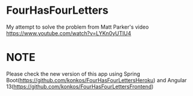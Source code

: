 # FourHasFourLetters
My attempt to solve the problem from Matt Parker's video https://www.youtube.com/watch?v=LYKn0yUTIU4


# NOTE
Please check the new version of this app using Spring Boot(https://github.com/konkos/FourHasFourLettersHeroku) and Angular 13(https://github.com/konkos/FourHasFourLettersFrontend)
